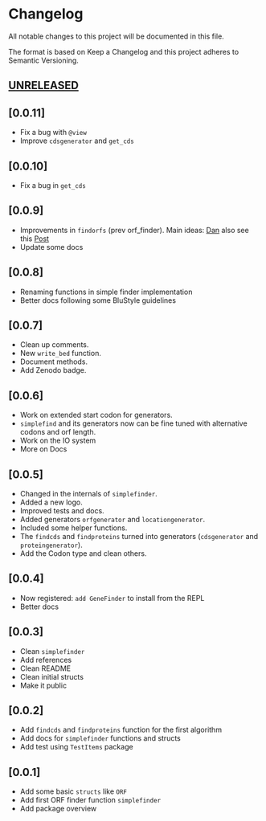 # Changelog

All notable changes to this project will be documented in this file.

The format is based on Keep a Changelog and this project adheres to Semantic Versioning.

## [UNRELEASED](https://github.com/camilogarciabotero/GeneFinder.jl/compare/v0.0.10...main)

## [0.0.11]

- Fix a bug with `@view`
- Improve `cdsgenerator` and `get_cds`

## [0.0.10]

- Fix a bug in `get_cds`

## [0.0.9]

- Improvements in `findorfs` (prev orf_finder). Main ideas: [Dan](https://discourse.julialang.org/u/dan/summary) also see this [Post](https://discourse.julialang.org/t/how-to-improve-a-generator-to-be-more-memory-efficient-when-it-is-collected/92932)
- Update some docs
## [0.0.8]

- Renaming functions in simple finder implementation
- Better docs following some BluStyle guidelines

## [0.0.7]

- Clean up comments.
- New `write_bed` function.
- Document methods.
- Add Zenodo badge.

## [0.0.6]

- Work on extended start codon for generators.
- `simplefind` and its generators now can be fine tuned with alternative codons and orf length.
- Work on the IO system
- More on Docs

## [0.0.5]

- Changed in the internals of `simplefinder`.
- Added a new logo.
- Improved tests and docs.
- Added generators `orfgenerator` and `locationgenerator`.
- Included some helper functions.
- The `findcds` and `findproteins` turned into generators (`cdsgenerator` and `proteingenerator`).
- Add the Codon type and clean others.

## [0.0.4]

- Now registered: `add GeneFinder` to install from the REPL
- Better docs

## [0.0.3]

- Clean `simplefinder`
- Add references
- Clean README
- Clean initial structs
- Make it public

## [0.0.2]

- Add `findcds` and `findproteins` function for the first algorithm
- Add docs for `simplefinder` functions and structs
- Add test using `TestItems` package

## [0.0.1]

- Add some basic `structs` like `ORF`
- Add first ORF finder function `simplefinder`
- Add package overview

